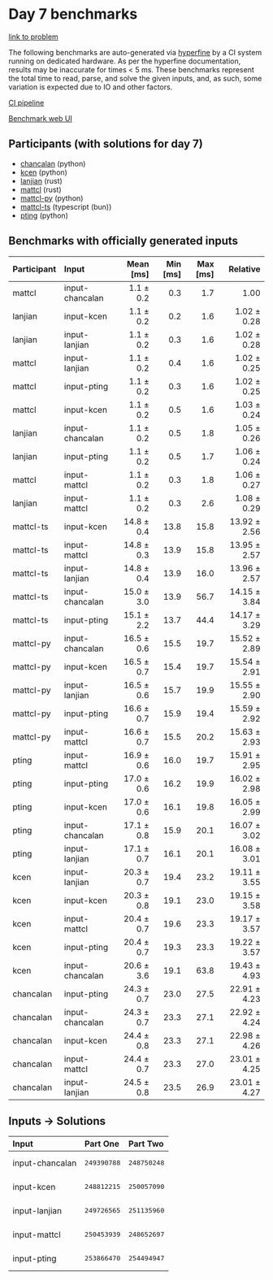 # Day 7 benchmarks

[link to problem](https://adventofcode.com/2023/day/7)

The following benchmarks are auto-generated via
[hyperfine](https://github.com/sharkdp/hyperfine) by a CI system running on
dedicated hardware. As per the hyperfine documentation, results may be
inaccurate for times < 5 ms. These benchmarks represent the total time to read,
parse, and solve the given inputs, and, as such, some variation is expected due
to IO and other factors.

[CI pipeline](http://ci.papercode.net:8080/teams/main/pipelines/aoc2023)

[Benchmark web UI](https://aoc.ancalagon.black)


## Participants (with solutions for day 7)

- [chancalan](https://github.com/chancalan/aoc2023) (python)
- [kcen](https://github.com/kcen/aoc2023) (python)
- [lanjian](https://github.com/lanjian/aoc-2023) (rust)
- [mattcl](https://github.com/mattcl/aoc2023) (rust)
- [mattcl-py](https://github.com/mattcl/aoc2023-py) (python)
- [mattcl-ts](https://github.com/mattcl/aoc2023-js) (typescript (bun))
- [pting](https://github.com/pting/aoc2023) (python)


## Benchmarks with officially generated inputs

| Participant | Input | Mean [ms] | Min [ms] | Max [ms] | Relative |
|:---|:---|---:|---:|---:|---:|
| mattcl | input-chancalan | 1.1 ± 0.2 | 0.3 | 1.7 | 1.00 |
| lanjian | input-kcen | 1.1 ± 0.2 | 0.2 | 1.6 | 1.02 ± 0.28 |
| lanjian | input-lanjian | 1.1 ± 0.2 | 0.3 | 1.6 | 1.02 ± 0.28 |
| mattcl | input-lanjian | 1.1 ± 0.2 | 0.4 | 1.6 | 1.02 ± 0.25 |
| mattcl | input-pting | 1.1 ± 0.2 | 0.3 | 1.6 | 1.02 ± 0.25 |
| mattcl | input-kcen | 1.1 ± 0.2 | 0.5 | 1.6 | 1.03 ± 0.24 |
| lanjian | input-chancalan | 1.1 ± 0.2 | 0.5 | 1.8 | 1.05 ± 0.26 |
| lanjian | input-pting | 1.1 ± 0.2 | 0.5 | 1.7 | 1.06 ± 0.24 |
| mattcl | input-mattcl | 1.1 ± 0.2 | 0.3 | 1.8 | 1.06 ± 0.27 |
| lanjian | input-mattcl | 1.1 ± 0.2 | 0.3 | 2.6 | 1.08 ± 0.29 |
| mattcl-ts | input-kcen | 14.8 ± 0.4 | 13.8 | 15.8 | 13.92 ± 2.56 |
| mattcl-ts | input-mattcl | 14.8 ± 0.3 | 13.9 | 15.8 | 13.95 ± 2.57 |
| mattcl-ts | input-lanjian | 14.8 ± 0.4 | 13.9 | 16.0 | 13.96 ± 2.57 |
| mattcl-ts | input-chancalan | 15.0 ± 3.0 | 13.9 | 56.7 | 14.15 ± 3.84 |
| mattcl-ts | input-pting | 15.1 ± 2.2 | 13.7 | 44.4 | 14.17 ± 3.29 |
| mattcl-py | input-chancalan | 16.5 ± 0.6 | 15.5 | 19.7 | 15.52 ± 2.89 |
| mattcl-py | input-kcen | 16.5 ± 0.7 | 15.4 | 19.7 | 15.54 ± 2.91 |
| mattcl-py | input-lanjian | 16.5 ± 0.6 | 15.7 | 19.9 | 15.55 ± 2.90 |
| mattcl-py | input-pting | 16.6 ± 0.7 | 15.9 | 19.4 | 15.59 ± 2.92 |
| mattcl-py | input-mattcl | 16.6 ± 0.7 | 15.5 | 20.2 | 15.63 ± 2.93 |
| pting | input-mattcl | 16.9 ± 0.6 | 16.0 | 19.7 | 15.91 ± 2.95 |
| pting | input-pting | 17.0 ± 0.6 | 16.2 | 19.9 | 16.02 ± 2.98 |
| pting | input-kcen | 17.0 ± 0.6 | 16.1 | 19.8 | 16.05 ± 2.99 |
| pting | input-chancalan | 17.1 ± 0.8 | 15.9 | 20.1 | 16.07 ± 3.02 |
| pting | input-lanjian | 17.1 ± 0.7 | 16.1 | 20.1 | 16.08 ± 3.01 |
| kcen | input-lanjian | 20.3 ± 0.7 | 19.4 | 23.2 | 19.11 ± 3.55 |
| kcen | input-kcen | 20.3 ± 0.8 | 19.1 | 23.0 | 19.15 ± 3.58 |
| kcen | input-mattcl | 20.4 ± 0.7 | 19.6 | 23.3 | 19.17 ± 3.57 |
| kcen | input-pting | 20.4 ± 0.7 | 19.3 | 23.3 | 19.22 ± 3.57 |
| kcen | input-chancalan | 20.6 ± 3.6 | 19.1 | 63.8 | 19.43 ± 4.93 |
| chancalan | input-pting | 24.3 ± 0.7 | 23.0 | 27.5 | 22.91 ± 4.23 |
| chancalan | input-chancalan | 24.3 ± 0.7 | 23.3 | 27.1 | 22.92 ± 4.24 |
| chancalan | input-kcen | 24.4 ± 0.8 | 23.3 | 27.1 | 22.98 ± 4.26 |
| chancalan | input-mattcl | 24.4 ± 0.7 | 23.3 | 27.0 | 23.01 ± 4.25 |
| chancalan | input-lanjian | 24.5 ± 0.8 | 23.5 | 26.9 | 23.01 ± 4.27 |


## Inputs -> Solutions

| Input | Part One | Part Two |
|:---|:---|:---|
|input-chancalan|<pre>249390788</pre>|<pre>248750248</pre>|
|input-kcen|<pre>248812215</pre>|<pre>250057090</pre>|
|input-lanjian|<pre>249726565</pre>|<pre>251135960</pre>|
|input-mattcl|<pre>250453939</pre>|<pre>248652697</pre>|
|input-pting|<pre>253866470</pre>|<pre>254494947</pre>|